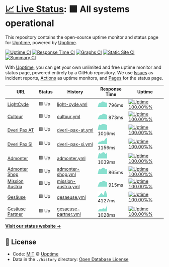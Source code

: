 # [📈 Live Status](https://status.lightcyde.agency): <!--live status--> **🟩 All systems operational**

This repository contains the open-source uptime monitor and status page for [Upptime](https://upptime.js.org), powered by [Upptime](https://github.com/upptime/upptime).

[![Uptime CI](https://github.com/koj-co/upptime/workflows/Uptime%20CI/badge.svg)](https://github.com/koj-co/upptime/actions?query=workflow%3A%22Uptime+CI%22)
[![Response Time CI](https://github.com/koj-co/upptime/workflows/Response%20Time%20CI/badge.svg)](https://github.com/koj-co/upptime/actions?query=workflow%3A%22Response+Time+CI%22)
[![Graphs CI](https://github.com/koj-co/upptime/workflows/Graphs%20CI/badge.svg)](https://github.com/koj-co/upptime/actions?query=workflow%3A%22Graphs+CI%22)
[![Static Site CI](https://github.com/koj-co/upptime/workflows/Static%20Site%20CI/badge.svg)](https://github.com/koj-co/upptime/actions?query=workflow%3A%22Static+Site+CI%22)
[![Summary CI](https://github.com/koj-co/upptime/workflows/Summary%20CI/badge.svg)](https://github.com/koj-co/upptime/actions?query=workflow%3A%22Summary+CI%22)

With [Upptime](https://upptime.js.org), you can get your own unlimited and free uptime monitor and status page, powered entirely by a GitHub repository. We use [Issues](https://github.com/upptime/upptime/issues) as incident reports, [Actions](https://github.com/upptime/upptime/actions) as uptime monitors, and [Pages](https://demo.upptime.js.org) for the status page.

<!--start: status pages-->
<!-- This summary is generated by Upptime (https://github.com/upptime/upptime) -->
<!-- Do not edit this manually, your changes will be overwritten -->

| URL                                            | Status | History                                                                                                  | Response Time                                                                          | Uptime                                                                                                                                                                                                                            |
| ---------------------------------------------- | ------ | -------------------------------------------------------------------------------------------------------- | -------------------------------------------------------------------------------------- | --------------------------------------------------------------------------------------------------------------------------------------------------------------------------------------------------------------------------------- |
| [LightCyde](https://lightcyde.agency)          | 🟩 Up  | [light-cyde.yml](https://github.com/lightcyde/upptime/commits/master/history/light-cyde.yml)             | <img alt="Response time graph" src="./graphs/light-cyde.png" height="20"> 796ms        | [![Uptime 100.00%%](https://img.shields.io/endpoint?url=https%3A%2F%2Fraw.githubusercontent.com%2Flightcyde%2Fupptime%2Fmaster%2Fapi%2Flight-cyde%2Fuptime.json)](https://status.lightcyde.agency/history/light-cyde)             |
| [Cultour](https://cultour.digital)             | 🟩 Up  | [cultour.yml](https://github.com/lightcyde/upptime/commits/master/history/cultour.yml)                   | <img alt="Response time graph" src="./graphs/cultour.png" height="20"> 873ms           | [![Uptime 100.00%%](https://img.shields.io/endpoint?url=https%3A%2F%2Fraw.githubusercontent.com%2Flightcyde%2Fupptime%2Fmaster%2Fapi%2Fcultour%2Fuptime.json)](https://status.lightcyde.agency/history/cultour)                   |
| [Dveri Pax AT](https://dveri-pax.at)           | 🟩 Up  | [dveri-pax-at.yml](https://github.com/lightcyde/upptime/commits/master/history/dveri-pax-at.yml)         | <img alt="Response time graph" src="./graphs/dveri-pax-at.png" height="20"> 1016ms     | [![Uptime 100.00%%](https://img.shields.io/endpoint?url=https%3A%2F%2Fraw.githubusercontent.com%2Flightcyde%2Fupptime%2Fmaster%2Fapi%2Fdveri-pax-at%2Fuptime.json)](https://status.lightcyde.agency/history/dveri-pax-at)         |
| [Dveri Pax SI](https://dveri-pax.si)           | 🟩 Up  | [dveri-pax-si.yml](https://github.com/lightcyde/upptime/commits/master/history/dveri-pax-si.yml)         | <img alt="Response time graph" src="./graphs/dveri-pax-si.png" height="20"> 1156ms     | [![Uptime 100.00%%](https://img.shields.io/endpoint?url=https%3A%2F%2Fraw.githubusercontent.com%2Flightcyde%2Fupptime%2Fmaster%2Fapi%2Fdveri-pax-si%2Fuptime.json)](https://status.lightcyde.agency/history/dveri-pax-si)         |
| [Admonter](https://admonter.com)               | 🟩 Up  | [admonter.yml](https://github.com/lightcyde/upptime/commits/master/history/admonter.yml)                 | <img alt="Response time graph" src="./graphs/admonter.png" height="20"> 1039ms         | [![Uptime 100.00%%](https://img.shields.io/endpoint?url=https%3A%2F%2Fraw.githubusercontent.com%2Flightcyde%2Fupptime%2Fmaster%2Fapi%2Fadmonter%2Fuptime.json)](https://status.lightcyde.agency/history/admonter)                 |
| [Admonter Shop](https://shop.admonter.com)     | 🟩 Up  | [admonter-shop.yml](https://github.com/lightcyde/upptime/commits/master/history/admonter-shop.yml)       | <img alt="Response time graph" src="./graphs/admonter-shop.png" height="20"> 865ms     | [![Uptime 100.00%%](https://img.shields.io/endpoint?url=https%3A%2F%2Fraw.githubusercontent.com%2Flightcyde%2Fupptime%2Fmaster%2Fapi%2Fadmonter-shop%2Fuptime.json)](https://status.lightcyde.agency/history/admonter-shop)       |
| [Mission Austria](https://mission-austria.at)  | 🟩 Up  | [mission-austria.yml](https://github.com/lightcyde/upptime/commits/master/history/mission-austria.yml)   | <img alt="Response time graph" src="./graphs/mission-austria.png" height="20"> 915ms   | [![Uptime 100.00%%](https://img.shields.io/endpoint?url=https%3A%2F%2Fraw.githubusercontent.com%2Flightcyde%2Fupptime%2Fmaster%2Fapi%2Fmission-austria%2Fuptime.json)](https://status.lightcyde.agency/history/mission-austria)   |
| [Gesäuse](https://gesaeuse.at)                 | 🟩 Up  | [gesaeuse.yml](https://github.com/lightcyde/upptime/commits/master/history/gesaeuse.yml)                 | <img alt="Response time graph" src="./graphs/gesaeuse.png" height="20"> 4127ms         | [![Uptime 100.00%%](https://img.shields.io/endpoint?url=https%3A%2F%2Fraw.githubusercontent.com%2Flightcyde%2Fupptime%2Fmaster%2Fapi%2Fgesaeuse%2Fuptime.json)](https://status.lightcyde.agency/history/gesaeuse)                 |
| [Gesäuse Partner](https://partner.gesaeuse.at) | 🟩 Up  | [gesaeuse-partner.yml](https://github.com/lightcyde/upptime/commits/master/history/gesaeuse-partner.yml) | <img alt="Response time graph" src="./graphs/gesaeuse-partner.png" height="20"> 1028ms | [![Uptime 100.00%%](https://img.shields.io/endpoint?url=https%3A%2F%2Fraw.githubusercontent.com%2Flightcyde%2Fupptime%2Fmaster%2Fapi%2Fgesaeuse-partner%2Fuptime.json)](https://status.lightcyde.agency/history/gesaeuse-partner) |

<!--end: status pages-->

[**Visit our status website →**](https://status.lightcyde.agency)

## 📄 License

- Code: [MIT](./LICENSE) © [Upptime](https://upptime.js.org)
- Data in the `./history` directory: [Open Database License](https://opendatacommons.org/licenses/odbl/1-0/)
